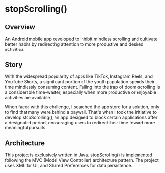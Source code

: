 # stopScrolling()

## Overview 
An Android mobile app developed to inhibit mindless scrolling and cultivate better habits by redirecting attention to more productive and desired activities.

## Story
With the widespread popularity of apps like TikTok, Instagram Reels, and YouTube Shorts, a significant portion of the youth population spends their time mindlessly consuming content. Falling into the trap of doom-scrolling is a considerable time-waster, especially when more productive or enjoyable activities are available. 

When faced with this challenge, I searched the app store for a solution, only to find that many were behind a paywall. That's when I took the initiative to develop stopScrolling(), an app designed to block certain applications after a designated period, encouraging users to redirect their time toward more meaningful pursuits.

## Architecture
This project is exclusively written in Java.
stopScrolling() is implemented following the MVC (Model View Controller) architecture pattern.
The project uses XML for UI, and Shared Preferences for data persistence. 
